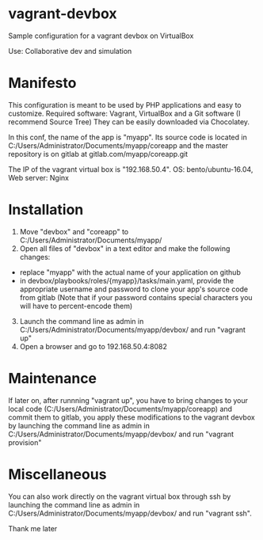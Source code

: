 # vagrant-devbox
Sample configuration for a vagrant devbox on VirtualBox 

Use: Collaborative dev and simulation

# Manifesto 
This configuration is meant to be used by PHP applications and easy to customize.
Required software: Vagrant, VirtualBox and a Git software (I recommend Source Tree)
They can be easily downloaded via Chocolatey.

In this conf, the name of the app is "myapp". 
Its source code is located in C:/Users/Administrator/Documents/myapp/coreapp and the master repository is on gitlab at gitlab.com/myapp/coreapp.git

The IP of the vagrant virtual box is "192.168.50.4".
OS: bento/ubuntu-16.04,  Web server: Nginx
 
# Installation
1. Move "devbox" and "coreapp" to C:/Users/Administrator/Documents/myapp/
2. Open all files of "devbox" in a text editor and make the following changes:
  - replace "myapp" with the actual name of your application on github
  - in devbox/playbooks/roles/{myapp}/tasks/main.yaml, provide the appropriate username and password to clone your app's source code from gitlab (Note that if your password contains special characters you will have to percent-encode them)
3. Launch the command line as admin in C:/Users/Administrator/Documents/myapp/devbox/ and run "vagrant up" 
4. Open a browser and go to 192.168.50.4:8082

# Maintenance
If later on, after runnning "vagrant up", you have to bring changes to your local code (C:/Users/Administrator/Documents/myapp/coreapp) and commit them to gitlab, you apply these modifications to the vagrant devbox by launching the command line as admin in C:/Users/Administrator/Documents/myapp/devbox/ and run "vagrant provision" 

# Miscellaneous
You can also work directly on the vagrant virtual box through ssh by launching the command line as admin in C:/Users/Administrator/Documents/myapp/devbox/ and run "vagrant ssh".

Thank me later
